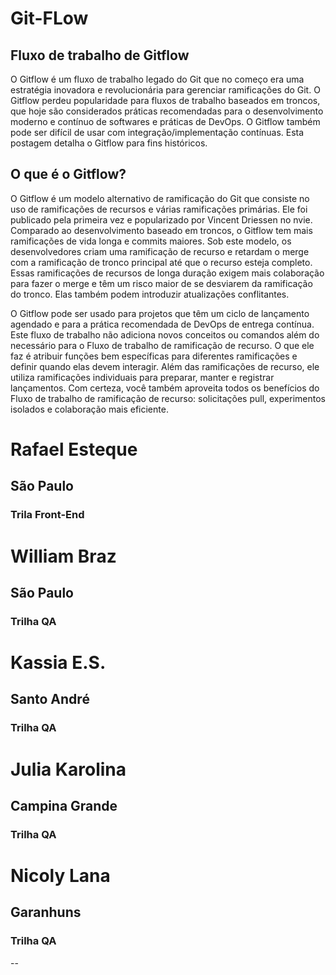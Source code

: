# Git-FLow

## Fluxo de trabalho de Gitflow
O Gitflow é um fluxo de trabalho legado do Git que no começo era uma estratégia inovadora e revolucionária para gerenciar ramificações do Git. O Gitflow perdeu popularidade para fluxos de trabalho baseados em troncos, que hoje são considerados práticas recomendadas para o desenvolvimento moderno e contínuo de softwares e práticas de DevOps. O Gitflow também pode ser difícil de usar com integração/implementação contínuas. Esta postagem detalha o Gitflow para fins históricos.

## O que é o Gitflow?
O Gitflow é um modelo alternativo de ramificação do Git que consiste no uso de ramificações de recursos e várias ramificações primárias. Ele foi publicado pela primeira vez e popularizado por Vincent Driessen no nvie. Comparado ao desenvolvimento baseado em troncos, o Gitflow tem mais ramificações de vida longa e commits maiores. Sob este modelo, os desenvolvedores criam uma ramificação de recurso e retardam o merge com a ramificação de tronco principal até que o recurso esteja completo. Essas ramificações de recursos de longa duração exigem mais colaboração para fazer o merge e têm um risco maior de se desviarem da ramificação do tronco. Elas também podem introduzir atualizações conflitantes.

O Gitflow pode ser usado para projetos que têm um ciclo de lançamento agendado e para a prática recomendada de DevOps de entrega contínua. Este fluxo de trabalho não adiciona novos conceitos ou comandos além do necessário para o Fluxo de trabalho de ramificação de recurso. O que ele faz é atribuir funções bem específicas para diferentes ramificações e definir quando elas devem interagir. Além das ramificações de recurso, ele utiliza ramificações individuais para preparar, manter e registrar lançamentos. Com certeza, você também aproveita todos os benefícios do Fluxo de trabalho de ramificação de recurso: solicitações pull, experimentos isolados e colaboração mais eficiente.

# Rafael Esteque
## São Paulo
### Trila Front-End

# William Braz
## São Paulo
### Trilha QA

# Kassia E.S.
## Santo André
### Trilha QA

# Julia Karolina
## Campina Grande
### Trilha QA


# Nicoly Lana
## Garanhuns
### Trilha QA

--